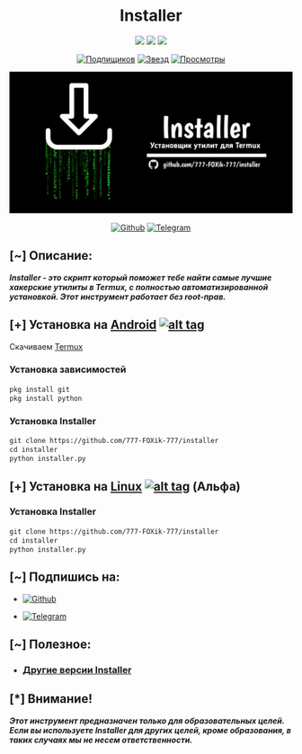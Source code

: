 <h1 align="center">Installer</h1>

<p align="center">
  <img src="https://img.shields.io/badge/Версия-2.8.4-cyan?style=flat-square">
  <img src="https://img.shields.io/badge/Написано%20на-Python-blue?style=flat-square">
  <img src="https://img.shields.io/badge/Поддерживается%3F-Да-green?style=flat-square">
</p>
<p align="center">
<a href="https://github.com/777-FOXik-777"><img title="Подпищиков" src="https://img.shields.io/github/followers/777-FOXik-777?color=red&style=flat-square"></a>
<a href="https://github.com/777-FOXik-777"><img title="Звезд" src="https://img.shields.io/github/stars/777-FOXik-777/installer?label=Звезды&color=yellow&lstyle=flat-square"></a>
<a href="https://github.com/777-FOXik-777"><img title="Просмотры" src="https://img.shields.io/github/watchers/777-FOXik-777/installer?label=Watchers&color=blue&style=flat-square"></a>
</p>

![Installer](https://github.com/777-FOXik-777/installer/blob/main/image/logo-installer.jpg)

<p align="center">
<a href="https://github.com/777-FOXik-777"><img title="Github" src="https://img.shields.io/badge/Github-777%7EFOXik%7E777-indigo?style=for-the-badge&logo=github"></a>
<a href="https://t.me/+1MZLhFv1sMJjZmFi"><img title="Telegram" src="https://img.shields.io/badge/Telegram-SYPEXHACK-blue?style=for-the-badge&logo=telegram"></a>
</p>


## [~] Описание:

***Installer - это скрипт который поможет тебе найти самые лучшие хакерские утилиты в Termux,
с полностью автоматизированной установкой. Этот инструмент работает без root-прав.***


## [+] Установка на [Android](https://wikipedia.org/wiki/Android) [![alt tag](https://cdn1.iconfinder.com/data/icons/logotypes/32/android-32.png)](https://fr.wikipedia.org/wiki/Android)
 
Скачиваем [Termux](https://t.me/SYPEXHACK_fail/51)

### Установка зависимостей

```
pkg install git
pkg install python
``` 

### Установка Installer

``` 
git clone https://github.com/777-FOXik-777/installer
cd installer
python installer.py
``` 

## [+] Установка на [Linux](https://wikipedia.org/wiki/Linux) [![alt tag](http://icons.iconarchive.com/icons/dakirby309/simply-styled/32/OS-Linux-icon.png)](https://fr.wikipedia.org/wiki/Linux) (Альфа)

### Установка Installer

```
git clone https://github.com/777-FOXik-777/installer
cd installer
python installer.py
``` 


## [~] Подпишись на:

- [![Github](https://img.shields.io/badge/Github-777%7EFOXik%7E777-indigo?style=for-the-badge&logo=github)](https://github.com/777-FOXik-777)


- [![Telegram](https://img.shields.io/badge/Telegram-SYPEXHACK-blue?style=for-the-badge&logo=telegram)](https://t.me/+1MZLhFv1sMJjZmFi)


## [~] Полезное:

- ### [Другие версии Installer](https://github.com/777-FOXik-777/installer/releases)

## [*] Внимание!

***Этот инструмент предназначен только для образовательных целей. Если вы используете Installer для других целей, кроме образования, в таких случаях мы не несем ответственности.***


